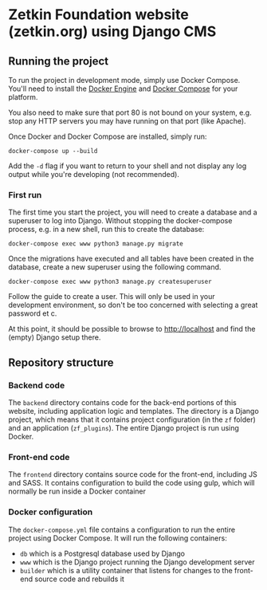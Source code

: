 # Zetkin Foundation website (zetkin.org) using Django CMS

## Running the project
To run the project in development mode, simply use Docker Compose. You'll need
to install the [Docker Engine](https://www.docker.com/products/docker-engine)
and [Docker Compose](https://docs.docker.com/compose/) for your platform.

You also need to make sure that port 80 is not bound on your system, e.g. stop
any HTTP servers you may have running on that port (like Apache).

Once Docker and Docker Compose are installed, simply run:

```
docker-compose up --build
```

Add the `-d` flag if you want to return to your shell and not display any log
output while you're developing (not recommended).

### First run
The first time you start the project, you will need to create a database and a
superuser to log into Django. Without stopping the docker-compose process, e.g.
in a new shell, run this to create the database:

```
docker-compose exec www python3 manage.py migrate
```

Once the migrations have executed and all tables have been created in the
database, create a new superuser using the following command.

```
docker-compose exec www python3 manage.py createsuperuser
```

Follow the guide to create a user. This will only be used in your development
environment, so don't be too concerned with selecting a great password et c.

At this point, it should be possible to browse to
[http://localhost](http://localhost) and find the (empty) Django setup there.

## Repository structure

### Backend code
The `backend` directory contains code for the back-end portions of this website,
including application logic and templates. The directory is a Django project,
which means that it contains project configuration (in the `zf` folder) and an
application (`zf_plugins`). The entire Django project is run using Docker.

### Front-end code
The `frontend` directory contains source code for the front-end, including JS
and SASS. It contains configuration to build the code using gulp, which will
normally be run inside a Docker container

### Docker configuration
The `docker-compose.yml` file contains a configuration to run the entire project
using Docker Compose. It will run the following containers:

* `db` which is a Postgresql database used by Django
* `www` which is the Django project running the Django development server
* `builder` which is a utility container that listens for changes to the
  front-end source code and rebuilds it
